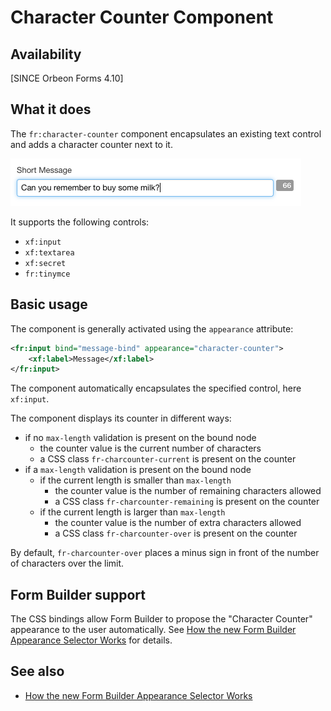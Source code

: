 # Character Counter Component



## Availability

[SINCE Orbeon Forms 4.10]

## What it does

The `fr:character-counter` component encapsulates an existing text control and adds a character counter next to it.

![Input field with character counter](../images/character-counter-control.png)

It supports the following controls:

- `xf:input`
- `xf:textarea`
- `xf:secret`
- `fr:tinymce`

## Basic usage

The component is generally activated using the `appearance` attribute:

```xml
<fr:input bind="message-bind" appearance="character-counter">
    <xf:label>Message</xf:label>
</fr:input>
```

The component automatically encapsulates the specified control, here `xf:input`.

The component displays its counter in  different ways:

- if no `max-length` validation is present on the bound node
  - the counter value is the current number of characters
  - a CSS class `fr-charcounter-current` is present on the counter
- if a `max-length` validation is present on the bound node
  - if the current length is smaller than `max-length`
    - the counter value is the number of remaining characters allowed
    - a CSS class `fr-charcounter-remaining` is present on the counter
  - if the current length is larger than `max-length`
    - the counter value is the number of extra characters allowed
    - a CSS class `fr-charcounter-over` is present on the counter

By default, `fr-charcounter-over` places a minus sign in front of the number of characters over the limit.

## Form Builder support

The CSS bindings allow Form Builder to propose the "Character Counter" appearance to the user automatically. See [How the new Form Builder Appearance Selector Works](http://blog.orbeon.com/2015/06/how-new-form-builder-appearance.html) for details.

## See also

- [How the new Form Builder Appearance Selector Works](http://blog.orbeon.com/2015/06/how-new-form-builder-appearance.html)
